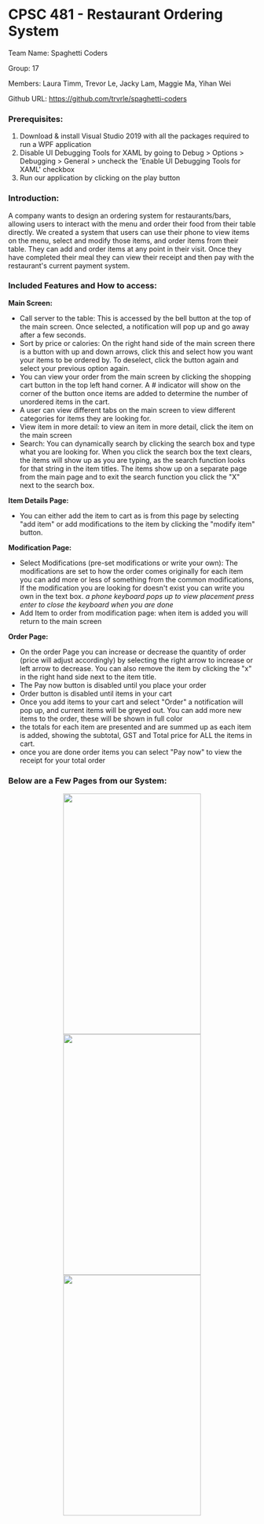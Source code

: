 # CPSC 481 - Restaurant Ordering System

Team Name: Spaghetti Coders

Group: 17 

Members: Laura Timm, Trevor Le, Jacky Lam, Maggie Ma, Yihan Wei

Github URL: https://github.com/trvrle/spaghetti-coders

### __Prerequisites:__
1. Download & install Visual Studio 2019 with all the packages required to run a WPF application
2. Disable UI Debugging Tools for XAML by going to Debug > Options > Debugging > General > uncheck the 'Enable UI Debugging Tools for XAML' checkbox
3. Run our application by clicking on the play button

### __Introduction:__
A company wants to design an ordering system for restaurants/bars, allowing users to interact with the menu and order their food from their table directly. We created a system that users can use their phone to view items on the menu, select and modify those items, and order items from their table. They can add and order items at any point in their visit. Once they have completed their meal they can view their receipt and then pay with the restaurant's current payment system.

### __Included Features and How to access:__

__Main Screen:__

* Call server to the table: This is accessed by the bell button at the top of the main screen. Once selected, a notification will pop up and go away after a few seconds.
* Sort by price or calories: On the right hand side of the main screen there is a button with up and down arrows, click this and select how you want your items to be ordered  by. To deselect, click the button again and select your previous option again. 
* You can view your order from the main screen by clicking the shopping cart button in the top left hand corner. A # indicator will show on the corner of the button once items are added to determine the number of unordered items in the cart.
* A user can view different tabs on the main screen to view different categories for items they are looking for.
* View item in more detail: to view an item in more detail, click the item on the main screen 
* Search:  You can dynamically search by clicking the search box and type what you are looking for. When you click the search box the text clears, the items will show up as you are typing, as the search function looks for that string in the item titles. The items show up on a separate page from the main page and to exit the search function you click the "X" next to the search box.

__Item Details Page:__
   * You can either add the item to cart as is from this page by selecting "add item" or add modifications to the item by clicking the "modify item" button.

__Modification Page:__
   * Select Modifications (pre-set modifications or write your own): The modifications are set to how the order comes originally for each item you can add more or less of something from the common modifications, If the modification you are looking for doesn't exist you can write you own in the text box. *a phone keyboard pops up to view placement press enter to close the keyboard when you are done*
   * Add Item to order from modification page: when item is added you will return to the main screen

__Order Page:__
* On the order Page you can increase or decrease the quantity of order (price will adjust accordingly) by selecting the right arrow to increase or left arrow to decrease. You can also remove the item by clicking the "x" in the right hand side next to the item title.
* The Pay now button is disabled until you place your order
* Order button is disabled until items in your cart
* Once you add items to your cart and select "Order" a notification will pop up, and current items will be greyed out. You can add more new items to the order, these will be shown in full color  
* the totals for each item are presented and are summed up as each item is added, showing the subtotal, GST and Total price for ALL the items in cart.
* once you are done order items you can select "Pay now" to view the receipt for your total order


### __Below are a Few Pages from our System:__
<p align="center">
  <img src= "https://github.com/trvrle/spaghetti-coders/blob/main/2021-12-05%2015_20_03-.png" width="280" height="490"> <img src= "https://github.com/trvrle/spaghetti-coders/blob/main/Modify.png" width="280" height="490"> <img src= "https://github.com/trvrle/spaghetti-coders/blob/main/OrderPage.png" width="280" height="490"></p>

